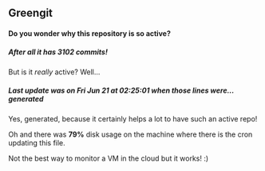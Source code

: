 ## Greengit

#### Do you wonder why this repository is so active?

##### After all it has 3102 commits!

But is it *really* active? Well...

##### Last update was on Fri Jun 21 at 02:25:01 when those lines were... generated

Yes, generated, because it certainly helps a lot to have such an active repo!

Oh and there was **79%** disk usage on the machine
where there is the cron updating this file.

Not the best way to monitor a VM in the cloud but it works! :)
